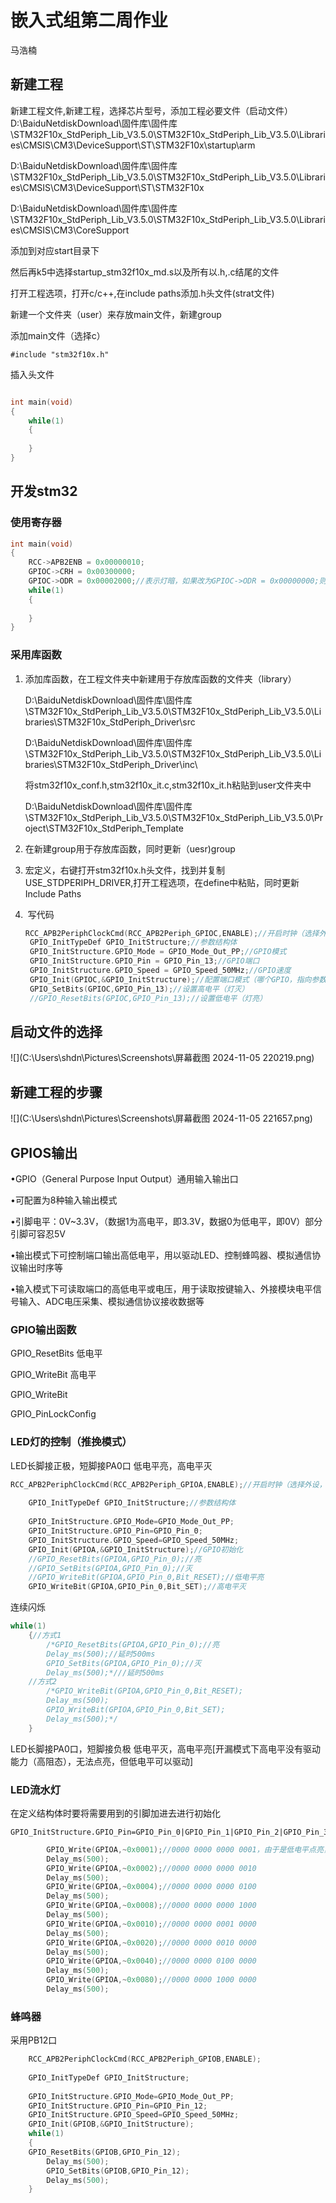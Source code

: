 # 嵌入式组第二周作业

马浩楠

## 新建工程

新建工程文件,新建工程，选择芯片型号，添加工程必要文件（启动文件）D:\BaiduNetdiskDownload\固件库\固件库\STM32F10x_StdPeriph_Lib_V3.5.0\STM32F10x_StdPeriph_Lib_V3.5.0\Libraries\CMSIS\CM3\DeviceSupport\ST\STM32F10x\startup\arm

D:\BaiduNetdiskDownload\固件库\固件库\STM32F10x_StdPeriph_Lib_V3.5.0\STM32F10x_StdPeriph_Lib_V3.5.0\Libraries\CMSIS\CM3\DeviceSupport\ST\STM32F10x

D:\BaiduNetdiskDownload\固件库\固件库\STM32F10x_StdPeriph_Lib_V3.5.0\STM32F10x_StdPeriph_Lib_V3.5.0\Libraries\CMSIS\CM3\CoreSupport

添加到对应start目录下

然后再k5中选择startup_stm32f10x_md.s以及所有以.h,.c结尾的文件

打开工程选项，打开c/c++,在include paths添加.h头文件(strat文件)

新建一个文件夹（user）来存放main文件，新建group

添加main文件（选择c）

```
#include "stm32f10x.h" 
```

插入头文件

```c

int main(void)
{
    while(1)
    {
        
    }
}

```

## 开发stm32

### 使用寄存器

```c
int main(void)
{
    RCC->APB2ENB = 0x00000010;
    GPIOC->CRH = 0x00300000;
    GPIOC->ODR = 0x00002000;//表示灯暗，如果改为GPIOC->ODR = 0x00000000;则表示灯亮。
    while(1)
    {
        
    }
}

```

### 采用库函数

1. 添加库函数，在工程文件夹中新建用于存放库函数的文件夹（library）

   D:\BaiduNetdiskDownload\固件库\固件库\STM32F10x_StdPeriph_Lib_V3.5.0\STM32F10x_StdPeriph_Lib_V3.5.0\Libraries\STM32F10x_StdPeriph_Driver\src

   D:\BaiduNetdiskDownload\固件库\固件库\STM32F10x_StdPeriph_Lib_V3.5.0\STM32F10x_StdPeriph_Lib_V3.5.0\Libraries\STM32F10x_StdPeriph_Driver\inc\

   将stm32f10x_conf.h,stm32f10x_it.c,stm32f10x_it.h粘贴到user文件夹中

   D:\BaiduNetdiskDownload\固件库\固件库\STM32F10x_StdPeriph_Lib_V3.5.0\STM32F10x_StdPeriph_Lib_V3.5.0\Project\STM32F10x_StdPeriph_Template

2. 在新建group用于存放库函数，同时更新（uesr)group

3. 宏定义，右键打开stm32f10x.h头文件，找到并复制USE_STDPERIPH_DRIVER,打开工程选项，在define中粘贴，同时更新Include Paths

4. ​     写代码

   ```c
   RCC_APB2PeriphClockCmd(RCC_APB2Periph_GPIOC,ENABLE);//开启时钟（选择外设，新的状态）
   	GPIO_InitTypeDef GPIO_InitStructure;//参数结构体
   	GPIO_InitStructure.GPIO_Mode = GPIO_Mode_Out_PP;//GPIO模式
   	GPIO_InitStructure.GPIO_Pin = GPIO_Pin_13;//GPIO端口
   	GPIO_InitStructure.GPIO_Speed = GPIO_Speed_50MHz;//GPIO速度
   	GPIO_Init(GPIOC,&GPIO_InitStructure);//配置端口模式（哪个GPIO，指向参数结构体的指针）
   	GPIO_SetBits(GPIOC,GPIO_Pin_13);//设置高电平（灯灭）
   	//GPIO_ResetBits(GPIOC,GPIO_Pin_13);//设置低电平（灯亮）
   ```

   

## 启动文件的选择

![](C:\Users\shdn\Pictures\Screenshots\屏幕截图 2024-11-05 220219.png)

## 新建工程的步骤

![](C:\Users\shdn\Pictures\Screenshots\屏幕截图 2024-11-05 221657.png)

## GPIOS输出

•GPIO（General Purpose Input Output）通用输入输出口

•可配置为8种输入输出模式

•引脚电平：0V~3.3V，（数据1为高电平，即3.3V，数据0为低电平，即0V）部分引脚可容忍5V

•输出模式下可控制端口输出高低电平，用以驱动LED、控制蜂鸣器、模拟通信协议输出时序等

•输入模式下可读取端口的高低电平或电压，用于读取按键输入、外接模块电平信号输入、ADC电压采集、模拟通信协议接收数据等

### GPIO输出函数

GPIO_ResetBits 低电平

GPIO_WriteBit 高电平

GPIO_WriteBit

GPIO_PinLockConfig

### LED灯的控制（推挽模式）

 LED长脚接正极，短脚接PA0口  低电平亮，高电平灭

```c
RCC_APB2PeriphClockCmd(RCC_APB2Periph_GPIOA,ENABLE);//开启时钟（选择外设，新的状态）
	
	GPIO_InitTypeDef GPIO_InitStructure;//参数结构体
	
	GPIO_InitStructure.GPIO_Mode=GPIO_Mode_Out_PP;
	GPIO_InitStructure.GPIO_Pin=GPIO_Pin_0;
	GPIO_InitStructure.GPIO_Speed=GPIO_Speed_50MHz;
	GPIO_Init(GPIOA,&GPIO_InitStructure);//GPIO初始化
	//GPIO_ResetBits(GPIOA,GPIO_Pin_0);//亮
	//GPIO_SetBits(GPIOA,GPIO_Pin_0);//灭
	//GPIO_WriteBit(GPIOA,GPIO_Pin_0,Bit_RESET);//低电平亮
	GPIO_WriteBit(GPIOA,GPIO_Pin_0,Bit_SET);//高电平灭
```

连续闪烁

```c
while(1)
	{//方式1
		/*GPIO_ResetBits(GPIOA,GPIO_Pin_0);//亮
		Delay_ms(500);//延时500ms
		GPIO_SetBits(GPIOA,GPIO_Pin_0);//灭
		Delay_ms(500);*///延时500ms
    //方式2
		/*GPIO_WriteBit(GPIOA,GPIO_Pin_0,Bit_RESET);
		Delay_ms(500);
		GPIO_WriteBit(GPIOA,GPIO_Pin_0,Bit_SET);
		Delay_ms(500);*/
	}
```

LED长脚接PA0口，短脚接负极  低电平灭，高电平亮[开漏模式下高电平没有驱动能力（高阻态），无法点亮，但低电平可以驱动]

### LED流水灯

在定义结构体时要将需要用到的引脚加进去进行初始化

```
GPIO_InitStructure.GPIO_Pin=GPIO_Pin_0|GPIO_Pin_1|GPIO_Pin_2|GPIO_Pin_3|GPIO_Pin_4|GPIO_Pin_5|GPIO_Pin_6|GPIO_Pin_7;
```

```c
        GPIO_Write(GPIOA,~0x0001);//0000 0000 0000 0001，由于是低电平点亮，所以要按位取反加上~
		Delay_ms(500);
		GPIO_Write(GPIOA,~0x0002);//0000 0000 0000 0010
		Delay_ms(500);
		GPIO_Write(GPIOA,~0x0004);//0000 0000 0000 0100
		Delay_ms(500);
		GPIO_Write(GPIOA,~0x0008);//0000 0000 0000 1000
		Delay_ms(500);
		GPIO_Write(GPIOA,~0x0010);//0000 0000 0001 0000
		Delay_ms(500);
		GPIO_Write(GPIOA,~0x0020);//0000 0000 0010 0000
		Delay_ms(500);
		GPIO_Write(GPIOA,~0x0040);//0000 0000 0100 0000
		Delay_ms(500);
		GPIO_Write(GPIOA,~0x0080);//0000 0000 1000 0000
		Delay_ms(500);
```

### 蜂鸣器

采用PB12口

```c
    RCC_APB2PeriphClockCmd(RCC_APB2Periph_GPIOB,ENABLE);
	
	GPIO_InitTypeDef GPIO_InitStructure;
	
	GPIO_InitStructure.GPIO_Mode=GPIO_Mode_Out_PP;
	GPIO_InitStructure.GPIO_Pin=GPIO_Pin_12;
	GPIO_InitStructure.GPIO_Speed=GPIO_Speed_50MHz;
	GPIO_Init(GPIOB,&GPIO_InitStructure);
	while(1)
	{
	GPIO_ResetBits(GPIOB,GPIO_Pin_12);
		Delay_ms(500);
		GPIO_SetBits(GPIOB,GPIO_Pin_12);
		Delay_ms(500);
	}
```

